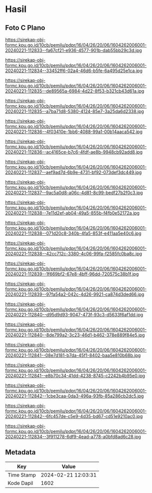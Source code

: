 # Hasil

## Foto C Plano

https://sirekap-obj-formc.kpu.go.id/10cb/pemilu/pdpr/16/04/26/20/06/1604262006001-20240221-112833--fa67cf21-e936-4577-901b-dab55bb29c3d.jpg

https://sirekap-obj-formc.kpu.go.id/10cb/pemilu/pdpr/16/04/26/20/06/1604262006001-20240221-112834--33452ff6-02a4-46d6-b5fe-6a495d25e1ca.jpg

https://sirekap-obj-formc.kpu.go.id/10cb/pemilu/pdpr/16/04/26/20/06/1604262006001-20240221-112835--de89565a-6984-4d22-8f53-b321cb43d61a.jpg

https://sirekap-obj-formc.kpu.go.id/10cb/pemilu/pdpr/16/04/26/20/06/1604262006001-20240221-112835--a7ba71d8-5380-4124-85e7-3a25da6d2338.jpg

https://sirekap-obj-formc.kpu.go.id/10cb/pemilu/pdpr/16/04/26/20/06/1604262006001-20240221-112836--4f03410e-1bb6-4088-99a1-00b14aaca542.jpg

https://sirekap-obj-formc.kpu.go.id/10cb/pemilu/pdpr/16/04/26/20/06/1604262006001-20240221-112836--ac4165ce-b7c6-4fdf-ae8b-9948cb92add8.jpg

https://sirekap-obj-formc.kpu.go.id/10cb/pemilu/pdpr/16/04/26/20/06/1604262006001-20240221-112837--aef9ad7d-6b9e-4731-bf92-073def3dc449.jpg

https://sirekap-obj-formc.kpu.go.id/10cb/pemilu/pdpr/16/04/26/20/06/1604262006001-20240221-112837--9ac5a0d8-a06c-4d81-8c99-bedf27b2f0c3.jpg

https://sirekap-obj-formc.kpu.go.id/10cb/pemilu/pdpr/16/04/26/20/06/1604262006001-20240221-112838--7e11d2ef-ab04-49a5-855b-f4fb0e52172a.jpg

https://sirekap-obj-formc.kpu.go.id/10cb/pemilu/pdpr/16/04/26/20/06/1604262006001-20240221-112838--071d20c8-340b-4fa5-853f-e411aa5e40c6.jpg

https://sirekap-obj-formc.kpu.go.id/10cb/pemilu/pdpr/16/04/26/20/06/1604262006001-20240221-112838--42cc712c-3380-4c06-99fa-f2585fc0ba8c.jpg

https://sirekap-obj-formc.kpu.go.id/10cb/pemilu/pdpr/16/04/26/20/06/1604262006001-20240221-112839--1f669bf2-67e8-4bff-96dd-720575c38b1f.jpg

https://sirekap-obj-formc.kpu.go.id/10cb/pemilu/pdpr/16/04/26/20/06/1604262006001-20240221-112839--97fa54a2-042c-4d26-9921-ca874d3ded66.jpg

https://sirekap-obj-formc.kpu.go.id/10cb/pemilu/pdpr/16/04/26/20/06/1604262006001-20240221-112840--d95d9d93-9047-473f-93c3-d5633f6af1dd.jpg

https://sirekap-obj-formc.kpu.go.id/10cb/pemilu/pdpr/16/04/26/20/06/1604262006001-20240221-112840--8de799a2-3c23-46d1-b462-378e889f84e5.jpg

https://sirekap-obj-formc.kpu.go.id/10cb/pemilu/pdpr/16/04/26/20/06/1604262006001-20240221-112841--08e7d181-b7da-45f1-8402-baa5e810b68b.jpg

https://sirekap-obj-formc.kpu.go.id/10cb/pemilu/pdpr/16/04/26/20/06/1604262006001-20240221-112841--e8b70c34-41dd-4238-8745-c2242b4b95e0.jpg

https://sirekap-obj-formc.kpu.go.id/10cb/pemilu/pdpr/16/04/26/20/06/1604262006001-20240221-112842--1cbe3caa-0da3-496a-93fb-85a286cb2dc5.jpg

https://sirekap-obj-formc.kpu.go.id/10cb/pemilu/pdpr/16/04/26/20/06/1604262006001-20240221-112842--6fc457de-c5e9-4d35-bd67-cd51e9210ac0.jpg

https://sirekap-obj-formc.kpu.go.id/10cb/pemilu/pdpr/16/04/26/20/06/1604262006001-20240221-112834--3f911278-6df9-4ead-a778-a0bfd8ad6c28.jpg


## Metadata

| Key        | Value               |
| ---------- | ------------------- |
| Time Stamp | 2024-02-21 12:03:31 |
| Kode Dapil | 1602                |



